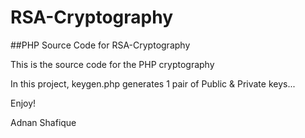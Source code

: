# RSA-Cryptography
##PHP Source Code for RSA-Cryptography 

This is the source code for the PHP cryptography 

In this project, keygen.php generates 1 pair of Public & Private keys...

Enjoy!

Adnan Shafique
